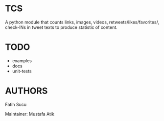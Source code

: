 TCS
=====
A python module that counts links, images, videos, retweets/likes/favorites/, check-INs in tweet texts to produce statistic of content.


TODO
====
* examples
* docs
* unit-tests

AUTHORS
====
Fatih Sucu

Maintainer: Mustafa Atik
